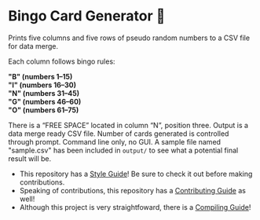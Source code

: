 # Bingo Card Generator 🔮

Prints five columns and five rows of pseudo random numbers to a CSV file for data merge.

Each column follows bingo rules:

**"B" (numbers 1–15)<br>**
**"I" (numbers 16–30)<br>**
**"N" (numbers 31–45)<br>**
**"G" (numbers 46–60)<br>**
**"O" (numbers 61–75)**

There is a “FREE SPACE” located in column “N”, position three. Output is a data merge ready CSV file. Number of cards generated is controlled through prompt. Command line only, no GUI. A sample file named "sample.csv" has been included in ``output/`` to see what a potential final result will be.

- This repository has a [Style Guide](https://github.com/josola/bingo_card/blob/main/docs/STYLE_GUIDE.md)! Be sure to check it out before making contributions.
- Speaking of contributions, this repository has a [Contributing Guide](https://github.com/josola/bingo_card/blob/main/docs/CONTRIBUTING.md) as well!
- Although this project is very straightfoward, there is a [Compiling Guide](https://github.com/josola/bingo_card/blob/main/docs/COMPILING.md)!
